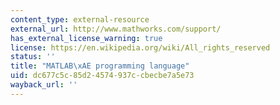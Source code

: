 ```yaml
---
content_type: external-resource
external_url: http://www.mathworks.com/support/
has_external_license_warning: true
license: https://en.wikipedia.org/wiki/All_rights_reserved
status: ''
title: "MATLAB\xAE programming language"
uid: dc677c5c-85d2-4574-937c-cbecbe7a5e73
wayback_url: ''
---
```

